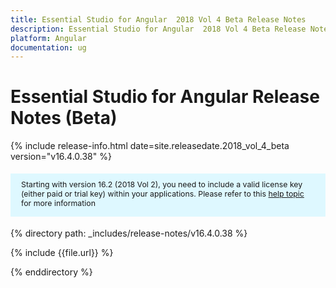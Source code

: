 ```yaml
---
title: Essential Studio for Angular  2018 Vol 4 Beta Release Notes  
description: Essential Studio for Angular  2018 Vol 4 Beta Release Notes  
platform: Angular
documentation: ug
---
```


# Essential Studio for Angular  Release Notes (Beta) 

{% include release-info.html date=site.releasedate.2018_vol_4_beta  version="v16.4.0.38" %} 

<style>
#license {
    font-size: .88em!important;
margin-top: 1.5em;     margin-bottom: 1.5em;
    background-color: #def8ff;
    padding: 10px 17px 14px;
}
</style>

<div id="license">
Starting with version 16.2 (2018 Vol 2), you need to include a valid license key (either paid or trial key) within your applications. 
Please refer to this <a href="/common/essential-studio/licensing/license-key">help topic</a> for more information 
</div>


{% directory path: _includes/release-notes/v16.4.0.38 %}

{% include {{file.url}} %}

{% enddirectory %}